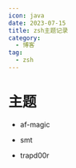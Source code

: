 ```yaml
---
icon: java
date: 2023-07-15
title: zsh主题记录
category:
  - 博客
tag:
  - zsh
---
```



# 主题

- af-magic

- smt

- trapd00r